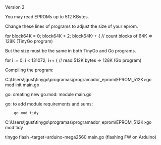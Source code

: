 Version 2

You may read EPROMs up to 512 KBytes. 

Change these lines of programs to adjust the size of your eprom.

for block64K = 0; block64K < 2; block64K++ { // count blocks of 64K => 128K  (TinyGo program) 

But the size must be the same in both TinyGo and Go programs. 

for i := 0; i < 131072; i++ { // read 512K bytes  => 128K   (Go program) 


Compiling the program:

C:\Users\jgust\tinygo\programas\programador_eprom\EPROM_512K>go mod init main.go

go: creating new go.mod: module main.go

go: to add module requirements and sums:

        go mod tidy
        
C:\Users\jgust\tinygo\programas\programador_eprom\EPROM_512K>go mod tidy

tinygo flash -target=arduino-mega2560 main.go  (flashing FW on Arduino) 

